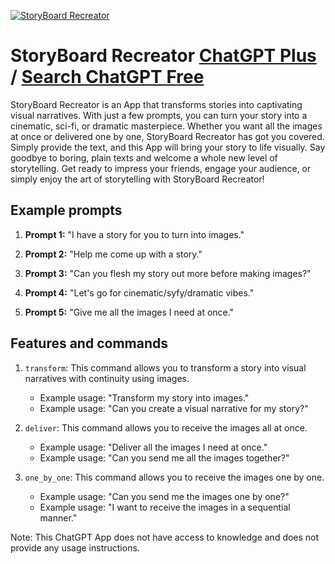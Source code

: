 
[![StoryBoard Recreator](https://files.oaiusercontent.com/file-nPBCotPKjyU73Ftj1JC8YA7s?se=2123-10-16T09%3A56%3A18Z&sp=r&sv=2021-08-06&sr=b&rscc=max-age%3D31536000%2C%20immutable&rscd=attachment%3B%20filename%3DDALL%25C2%25B7E%25202023-11-09%252004.49.47%2520-%2520An%2520enhanced%2520and%2520colorful%2520representation%2520of%2520a%2520digital%2520assistant%2520named%2520StoryBoard.%2520The%2520image%2520should%2520be%2520a%2520vibrant%2520mosaic%2520made%2520of%2520smaller%252C%2520more%2520vivid%2520imag.png&sig=xqMRMpyqSLR9bL0qPeUhFWs1G2HJ4dIiejC4H0ob42g%3D)](https://chat.openai.com/g/g-dn3XaYeNS-storyboard-recreator)

# StoryBoard Recreator [ChatGPT Plus](https://chat.openai.com/g/g-dn3XaYeNS-storyboard-recreator) / [Search ChatGPT Free](https://gptcall.net/index.html#/?search=StoryBoard%20Recreator)

StoryBoard Recreator is an App that transforms stories into captivating visual narratives. With just a few prompts, you can turn your story into a cinematic, sci-fi, or dramatic masterpiece. Whether you want all the images at once or delivered one by one, StoryBoard Recreator has got you covered. Simply provide the text, and this App will bring your story to life visually. Say goodbye to boring, plain texts and welcome a whole new level of storytelling. Get ready to impress your friends, engage your audience, or simply enjoy the art of storytelling with StoryBoard Recreator!

## Example prompts

1. **Prompt 1:** "I have a story for you to turn into images."

2. **Prompt 2:** "Help me come up with a story."

3. **Prompt 3:** "Can you flesh my story out more before making images?"

4. **Prompt 4:** "Let's go for cinematic/syfy/dramatic vibes."

5. **Prompt 5:** "Give me all the images I need at once."


## Features and commands

1. `transform`: This command allows you to transform a story into visual narratives with continuity using images.
    - Example usage: "Transform my story into images."
    - Example usage: "Can you create a visual narrative for my story?"
  
2. `deliver`: This command allows you to receive the images all at once.
    - Example usage: "Deliver all the images I need at once."
    - Example usage: "Can you send me all the images together?"
  
3. `one_by_one`: This command allows you to receive the images one by one.
    - Example usage: "Can you send me the images one by one?"
    - Example usage: "I want to receive the images in a sequential manner."
  
Note: This ChatGPT App does not have access to knowledge and does not provide any usage instructions.


